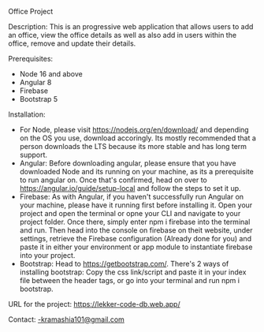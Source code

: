 Office Project

Description:
This is an progressive web application that allows users to add an office, view the office details as well as also add in users within the office, remove and update their details.

Prerequisites:
- Node 16 and above
- Angular 8
- Firebase
- Bootstrap 5

Installation: 
- For Node, please visit https://nodejs.org/en/download/ and depending on the OS you use, 
  download accoringly. Its mostly recommended that a person downloads the LTS because its more
  stable and has long term support.
- Angular: Before downloading angular, please ensure that you have downloaded Node and its running
  on your machine, as its a prerequisite to run angular on. Once that's confirmed, head on over to
  https://angular.io/guide/setup-local and follow the steps to set it up.
- Firebase: As with Angular, if you haven't successfully run Angular on your machine, please have
  it running first before installing it. Open your project and open the terminal or opne your CLI
  and navigate to your project folder. Once there, simply enter npm i firebase into the terminal and run. Then head into the console on firebase on theit website, under settings, retrieve the Firebase configuration (Already done for you) and paste it in either your environment or app module to instantiate firebase into your project.
- Bootstrap: Head to https://getbootstrap.com/. There's 2 ways of installing bootstrap: Copy the css  link/script and paste it in your index file between the header 
  tags, or go into your terminal and run npm i bootstrap.
  
URL for the project: 
  https://lekker-code-db.web.app/  

Contact: 
 -kramashia101@gmail.com
